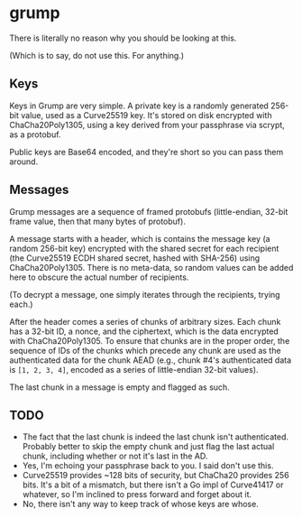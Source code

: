 # grump

There is literally no reason why you should be looking at this.

(Which is to say, do not use this. For anything.)

## Keys

Keys in Grump are very simple. A private key is a randomly generated 256-bit
value, used as a Curve25519 key. It's stored on disk encrypted with
ChaCha20Poly1305, using a key derived from your passphrase via scrypt, as a
protobuf.

Public keys are Base64 encoded, and they're short so you can pass them around.

## Messages

Grump messages are a sequence of framed protobufs (little-endian, 32-bit frame
value, then that many bytes of protobuf).

A message starts with a header, which is contains the message key (a random
256-bit key) encrypted with the shared secret for each recipient (the Curve25519
ECDH shared secret, hashed with SHA-256) using ChaCha20Poly1305. There is no
meta-data, so random values can be added here to obscure the actual number of
recipients.

(To decrypt a message, one simply iterates through the recipients, trying each.)

After the header comes a series of chunks of arbitrary sizes. Each chunk has a
32-bit ID, a nonce, and the ciphertext, which is the data encrypted with
ChaCha20Poly1305. To ensure that chunks are in the proper order, the sequence of
IDs of the chunks which precede any chunk are used as the authenticated data for
the chunk AEAD (e.g., chunk #4's authenticated data is `[1, 2, 3, 4]`, encoded
as a series of little-endian 32-bit values).

The last chunk in a message is empty and flagged as such.

## TODO

* The fact that the last chunk is indeed the last chunk isn't
  authenticated. Probably better to skip the empty chunk and just flag the last
  actual chunk, including whether or not it's last in the AD.
* Yes, I'm echoing your passphrase back to you. I said don't use this.
* Curve25519 provides ~128 bits of security, but ChaCha20 provides 256
  bits. It's a bit of a mismatch, but there isn't a Go impl of Curve41417 or
  whatever, so I'm inclined to press forward and forget about it.
* No, there isn't any way to keep track of whose keys are whose.
